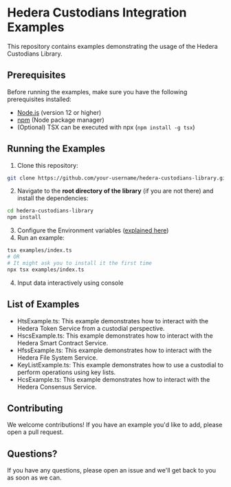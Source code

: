 # Hedera Custodians Integration Examples

This repository contains examples demonstrating the usage of the Hedera Custodians Library.

## Prerequisites

Before running the examples, make sure you have the following prerequisites installed:

- [Node.js](https://nodejs.org) (version 12 or higher)
- [npm](https://www.npmjs.com/) (Node package manager)
- (Optional) TSX can be executed with npx (`npm install -g tsx`)

## Running the Examples

1. Clone this repository:

```bash
git clone https://github.com/your-username/hedera-custodians-library.git
```

2. Navigate to the **root directory of the library** (if you are not there) and install the dependencies:

```bash
cd hedera-custodians-library
npm install
```

3. Configure the Environment variables ([explained here](../README.md#72-configuration))
4. Run an example:

```bash
tsx examples/index.ts
# OR
# It might ask you to install it the first time
npx tsx examples/index.ts
```

4. Input data interactively using console

## List of Examples

- HtsExample.ts: This example demonstrates how to interact with the Hedera Token Service from a custodial perspective.
- HscsExample.ts: This example demonstrates how to interact with the Hedera Smart Contract Service.
- HfssExample.ts: This example demonstrates how to interact with the Hedera File System Service.
- KeyListExample.ts: This example demonstrates how to use a custodial to perform operations using key lists.
- HcsExample.ts: This example demonstrates how to interact with the Hedera Consensus Service.

## Contributing

We welcome contributions! If you have an example you'd like to add, please open a pull request.

## Questions?

If you have any questions, please open an issue and we'll get back to you as soon as we can.

